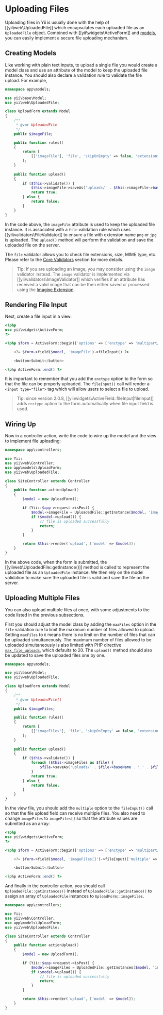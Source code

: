 Uploading Files
===============

Uploading files in Yii is usually done with the help of [[yii\web\UploadedFile]] which encapsulates each uploaded
file as an `UploadedFile` object. Combined with [[yii\widgets\ActiveForm]] and [models](structure-models.md),
you can easily implement a secure file uploading mechanism.


## Creating Models <span id="creating-models"></span>

Like working with plain text inputs, to upload a single file you would create a model class and use an attribute
of the model to keep the uploaded file instance. You should also declare a validation rule to validate the file upload.
For example,

```php
namespace app\models;

use yii\base\Model;
use yii\web\UploadedFile;

class UploadForm extends Model
{
    /**
     * @var UploadedFile
     */
    public $imageFile;

    public function rules()
    {
        return [
            [['imageFile'], 'file', 'skipOnEmpty' => false, 'extensions' => 'png, jpg'],
        ];
    }
    
    public function upload()
    {
        if ($this->validate()) {
            $this->imageFile->saveAs('uploads/' . $this->imageFile->baseName . '.' . $this->imageFile->extension);
            return true;
        } else {
            return false;
        }
    }
}
```

In the code above, the `imageFile` attribute is used to keep the uploaded file instance. It is associated with
a `file` validation rule which uses [[yii\validators\FileValidator]] to ensure a file with extension name `png` or `jpg`
is uploaded. The `upload()` method will perform the validation and save the uploaded file on the server.

The `file` validator allows you to check file extensions, size, MIME type, etc. Please refer to
the [Core Validators](tutorial-core-validators.md#file) section for more details.

> Tip: If you are uploading an image, you may consider using the `image` validator instead. The `image` validator is
  implemented via [[yii\validators\ImageValidator]] which verifies if an attribute has received a valid image 
  that can be then either saved or processed using the [Imagine Extension](https://github.com/yiisoft/yii2-imagine).


## Rendering File Input <span id="rendering-file-input"></span>

Next, create a file input in a view:

```php
<?php
use yii\widgets\ActiveForm;
?>

<?php $form = ActiveForm::begin(['options' => ['enctype' => 'multipart/form-data']]) ?>

    <?= $form->field($model, 'imageFile')->fileInput() ?>

    <button>Submit</button>

<?php ActiveForm::end() ?>
```

It is important to remember that you add the `enctype` option to the form so that the file can be properly uploaded.
The `fileInput()` call will render a `<input type="file">` tag which will allow users to select a file to upload.

> Tip: since version 2.0.8, [[yii\widgets\ActiveField::fileInput|fileInput]] adds `enctype` option to the form
  automatically when file input field is used.

## Wiring Up <span id="wiring-up"></span>

Now in a controller action, write the code to wire up the model and the view to implement file uploading:

```php
namespace app\controllers;

use Yii;
use yii\web\Controller;
use app\models\UploadForm;
use yii\web\UploadedFile;

class SiteController extends Controller
{
    public function actionUpload()
    {
        $model = new UploadForm();

        if (Yii::$app->request->isPost) {
            $model->imageFile = UploadedFile::getInstance($model, 'imageFile');
            if ($model->upload()) {
                // file is uploaded successfully
                return;
            }
        }

        return $this->render('upload', ['model' => $model]);
    }
}
```

In the above code, when the form is submitted, the [[yii\web\UploadedFile::getInstance()]] method is called
to represent the uploaded file as an `UploadedFile` instance. We then rely on the model validation to make sure
the uploaded file is valid and save the file on the server.


## Uploading Multiple Files <span id="uploading-multiple-files"></span>

You can also upload multiple files at once, with some adjustments to the code listed in the previous subsections.

First you should adjust the model class by adding the `maxFiles` option in the `file` validation rule to limit
the maximum number of files allowed to upload. Setting `maxFiles` to `0` means there is no limit on the number of files
that can be uploaded simultaneously. The maximum number of files allowed to be uploaded simultaneously is also limited
with PHP directive [`max_file_uploads`](https://secure.php.net/manual/en/ini.core.php#ini.max-file-uploads),
which defaults to 20. The `upload()` method should also be updated to save the uploaded files one by one.

```php
namespace app\models;

use yii\base\Model;
use yii\web\UploadedFile;

class UploadForm extends Model
{
    /**
     * @var UploadedFile[]
     */
    public $imageFiles;

    public function rules()
    {
        return [
            [['imageFiles'], 'file', 'skipOnEmpty' => false, 'extensions' => 'png, jpg', 'maxFiles' => 4],
        ];
    }
    
    public function upload()
    {
        if ($this->validate()) { 
            foreach ($this->imageFiles as $file) {
                $file->saveAs('uploads/' . $file->baseName . '.' . $file->extension);
            }
            return true;
        } else {
            return false;
        }
    }
}
```

In the view file, you should add the `multiple` option to the `fileInput()` call so that the file upload field
can receive multiple files. You also need to change `imageFiles` to `imageFiles[]` so that the attribute values are submitted as an array:
 
```php
<?php
use yii\widgets\ActiveForm;
?>

<?php $form = ActiveForm::begin(['options' => ['enctype' => 'multipart/form-data']]) ?>

    <?= $form->field($model, 'imageFiles[]')->fileInput(['multiple' => true, 'accept' => 'image/*']) ?>

    <button>Submit</button>

<?php ActiveForm::end() ?>
```

And finally in the controller action, you should call `UploadedFile::getInstances()` instead of 
`UploadedFile::getInstance()` to assign an array of `UploadedFile` instances to `UploadForm::imageFiles`. 

```php
namespace app\controllers;

use Yii;
use yii\web\Controller;
use app\models\UploadForm;
use yii\web\UploadedFile;

class SiteController extends Controller
{
    public function actionUpload()
    {
        $model = new UploadForm();

        if (Yii::$app->request->isPost) {
            $model->imageFiles = UploadedFile::getInstances($model, 'imageFiles');
            if ($model->upload()) {
                // file is uploaded successfully
                return;
            }
        }

        return $this->render('upload', ['model' => $model]);
    }
}
```
